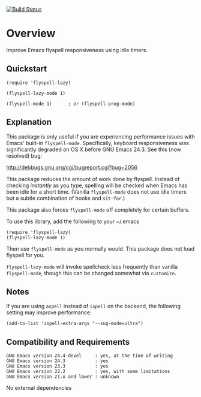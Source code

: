 [![Build Status](https://secure.travis-ci.org/rolandwalker/flyspell-lazy.png?branch=master)](http://travis-ci.org/rolandwalker/flyspell-lazy)

Overview
========

Improve Emacs flyspell responsiveness using idle timers.

Quickstart
----------

```elisp
(require 'flyspell-lazy)
 
(flyspell-lazy-mode 1)
 
(flyspell-mode 1)      ; or (flyspell-prog-mode)
```

Explanation
-----------

This package is only useful if you are experiencing performance
issues with Emacs' built-in `flyspell-mode`.  Specifically, keyboard
responsiveness was significantly degraded on OS X before GNU Emacs
24.3.  See this (now resolved) bug:

<http://debbugs.gnu.org/cgi/bugreport.cgi?bug=2056>

This package reduces the amount of work done by flyspell.  Instead
of checking *instantly* as you type, spelling will be checked when
Emacs has been idle for a short time.  (Vanilla `flyspell-mode`
does not use idle timers but a subtle combination of hooks and
`sit-for`.)

This package also forces `flyspell-mode` off completely for certain
buffers.

To use this library, add the following to your ~/.emacs

```elisp
(require 'flyspell-lazy)
(flyspell-lazy-mode 1)
```

Then use `flyspell-mode` as you normally would.  This package does
not load flyspell for you.

`flyspell-lazy-mode` will invoke spellcheck less frequently than
vanilla `flyspell-mode`, though this can be changed somewhat via
`customize`.

Notes
-----

If you are using `aspell` instead of `ispell` on the backend, the
following setting may improve performance:

```elisp
(add-to-list 'ispell-extra-args "--sug-mode=ultra")
```

Compatibility and Requirements
------------------------------

	GNU Emacs version 24.4-devel     : yes, at the time of writing
	GNU Emacs version 24.3           : yes
	GNU Emacs version 23.3           : yes
	GNU Emacs version 22.2           : yes, with some limitations
	GNU Emacs version 21.x and lower : unknown

No external dependencies
